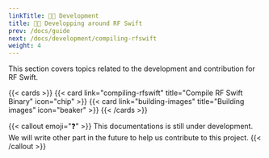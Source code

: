 ```yaml
---
linkTitle: 🧑‍🍳 Development
title: 🧑‍🍳 Developping around RF Swift
prev: /docs/guide
next: /docs/development/compiling-rfswift
weight: 4
---
```




This section covers topics related to the development and contribution for RF Swift.

<!--more-->

{{< cards >}}
  {{< card link="compiling-rfswift" title="Compile RF Swift Binary" icon="chip" >}}
  {{< card link="building-images" title="Building images" icon="beaker" >}}
{{< /cards >}}

{{< callout emoji="❓" >}}
  This documentations is still under development. We will write other part in the future to help us contribute to this project.
{{< /callout >}}